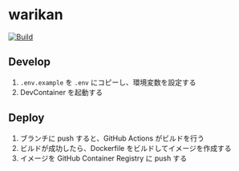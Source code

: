 # warikan

[![Build](https://github.com/JichouP/warikan/actions/workflows/build.yml/badge.svg?branch=main)](https://github.com/JichouP/warikan/actions/workflows/build.yml)

## Develop

1. `.env.example` を `.env` にコピーし、環境変数を設定する
1. DevContainer を起動する

## Deploy

1. ブランチに push すると、GitHub Actions がビルドを行う
1. ビルドが成功したら、Dockerfile をビルドしてイメージを作成する
1. イメージを GitHub Container Registry に push する
